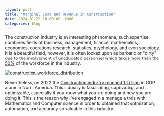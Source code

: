 ```yaml
---
layout: post
title: "Marginal Cost and Revenue in Construction"
date: 2024-07-22 10:00:00 -0000
categories: blog
---
```

The construction industry is an interesting phenomena, such expertise combines fields of business, management, finance, mathematics, economics, operations research, statistics, psychology, and even sociology. It is a beautiful field, however, 
it is often looked upon as barbaric or "dirty" due to the involvement of uneducated personnel which [takes more than the 50%](https://datausa.io/profile/naics/construction#:~:text=Construction-,Employment%20%26%20Salaries,in%20California%20(1%2C076%2C812%20workers).) 
of the workforce in the industry.

![construction_workforce_distribution](https://github.com/user-attachments/assets/construction_productivity_rates_image1.png)

Nevertheless, on 2022 the [Construction industry reached 1 Trillion](https://usafacts.org/metrics/gross-domestic-product-gdp-by-naics-sector-construction/) in GDP alone in North America. This industry is fascinating, captivating, and optimizable, especially if you know
what you are doing and how you are doing it. This is the reason why I've engaged in a menage a trois with Mathematics and Computer science in order to obtained that optmization, automation, and accuracy so valuable in this industry.




